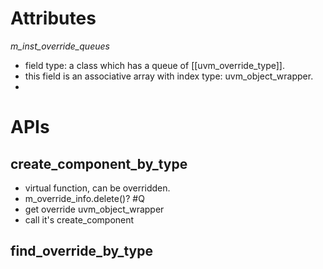 # Attributes
*m_inst_override_queues*
- field type: a class which has a queue of [[uvm_override_type]].
- this field is an associative array with index type: uvm_object_wrapper.
- 


# APIs
## create_component_by_type
- virtual function, can be overridden.
- m_override_info.delete()? #Q
- get override uvm_object_wrapper
- call it's create_component

## find_override_by_type
